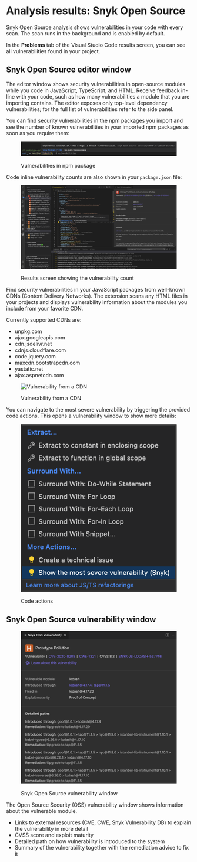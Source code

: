 # Analysis results: Snyk Open Source

Snyk Open Source analysis shows vulnerabilities in your code with every scan. The scan runs in the background and is enabled by default.

In the **Problems** tab of the Visual Studio Code results screen, you can see all vulnerabilities found in your project.

## Snyk Open Source editor window

The editor window shows security vulnerabilities in open-source modules while you code in JavaScript, TypeScript, and HTML. Receive feedback in-line with your code, such as how many vulnerabilities a module that you are importing contains. The editor exposes only top-level dependency vulnerabilities; for the full list of vulnerabilities refer to the side panel.

You can find security vulnerabilities in the npm packages you import and see the number of known vulnerabilities in your imported npm packages as soon as you require them:

<figure><img src="../../../../.gitbook/assets/Screenshot 2023-03-17 at 14.02.39.png" alt="Vulnerabilities in npm package"><figcaption><p>Vulnerabilities in npm package</p></figcaption></figure>

Code inline vulnerability counts are also shown in your `package.json` file:

<figure><img src="../../../../.gitbook/assets/Screenshot 2023-03-17 at 13.59.57.png" alt="Results screen showing the vulnerability count"><figcaption><p>Results screen showing the vulnerability count</p></figcaption></figure>

Find security vulnerabilities in your JavaScript packages from well-known CDNs (Content Delivery Networks). The extension scans any HTML files in your projects and displays vulnerability information about the modules you include from your favorite CDN.

Currently supported CDNs are:

* unpkg.com
* ajax.googleapis.com
* cdn.jsdelivr.net
* cdnjs.cloudflare.com
* code.jquery.com
* maxcdn.bootstrapcdn.com
* yastatic.net
* ajax.aspnetcdn.com

<figure><img src="../../../../.gitbook/assets/oss-editor-html (1).png" alt="Vulnerability from a CDN"><figcaption><p>Vulnerability from a CDN</p></figcaption></figure>

You can navigate to the most severe vulnerability by triggering the provided code actions. This opens a vulnerability window to show more details:

<figure><img src="../../../../.gitbook/assets/Screenshot 2023-03-17 at 14.04.13.png" alt="Code actions"><figcaption><p>Code actions</p></figcaption></figure>

## Snyk Open Source vulnerability window

<figure><img src="../../../../.gitbook/assets/Screenshot 2023-03-17 at 14.05.08.png" alt="Snyk Open Source vulnerability window"><figcaption><p>Snyk Open Source vulnerability window</p></figcaption></figure>

The Open Source Security (OSS) vulnerability window shows information about the vulnerable module.

* Links to external resources (CVE, CWE, Snyk Vulnerability DB) to explain the vulnerability in more detail
* CVSS score and exploit maturity
* Detailed path on how vulnerability is introduced to the system
* Summary of the vulnerability together with the remediation advice to fix it

